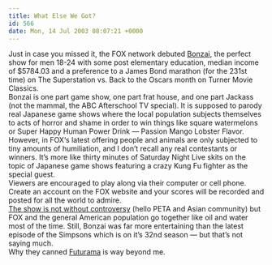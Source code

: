 ```yaml
---
title: What Else We Got?
id: 566
date: Mon, 14 Jul 2003 08:07:21 +0000
---
```


Just in case you missed it, the <span class="caps">FOX</span> network debuted [Bonzai](http://www.fox.com/banzai/), the perfect show for men 18-24 with some post elementary education, median income of $5784.03 and a preference to a James Bond marathon (for the 231st time) on The Superstation vs. Back to the Oscars month on Turner Movie Classics.  
 Bonzai is one part game show, one part frat house, and one part Jackass (not the mammal, the <span class="caps">ABC</span> Afterschool TV special). It is supposed to parody real Japanese game shows where the local population subjects themselves to acts of horror and shame in order to win things like square watermelons or Super Happy Human Power Drink — Passion Mango Lobster Flavor.  
 However, in <span class="caps">FOX</span>‘s latest offering people and animals are only subjected to tiny amounts of humiliation, and I don’t recall any real contestants or winners. It’s more like thirty minutes of Saturday Night Live skits on the topic of Japanese game shows featuring a crazy Kung Fu fighter as the special guest.  
 Viewers are encouraged to play along via their computer or cell phone. Create an account on the <span class="caps">FOX</span> website and your scores will be recorded and posted for all the world to admire.  
[The show is not without controversy](http://forums.prospero.com/n/mb/list.asp?webtag=foxbanzai&ctx=0&cacheTag=x51-58) (hello PETA and Asian community) but <span class="caps">FOX</span> and the general American population go together like oil and water most of the time. Still, Bonzai was far more entertaining than the latest episode of the Simpsons which is on it’s 32nd season — but that’s not saying much.  
 Why they canned [Futurama](http://schedule.cartoonnetwork.com/servlet/ScheduleServlet?action=viewAll&showID=324815&show=Futurama) is way beyond me.


